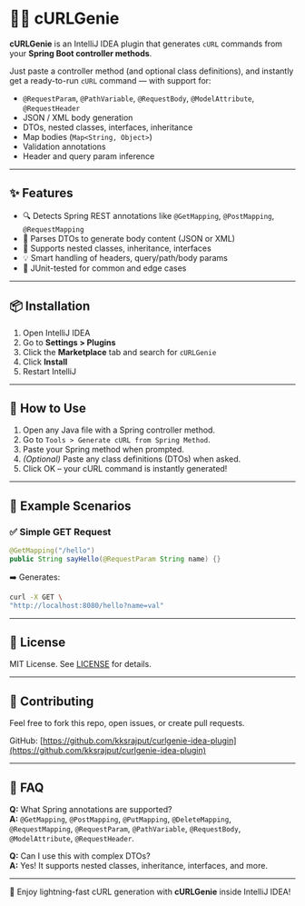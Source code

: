 # 🧞‍♂️ cURLGenie

**cURLGenie** is an IntelliJ IDEA plugin that generates `cURL` commands from your **Spring Boot controller methods**.

Just paste a controller method (and optional class definitions), and instantly get a ready-to-run `cURL` command — with support for:

- `@RequestParam`, `@PathVariable`, `@RequestBody`, `@ModelAttribute`, `@RequestHeader`
- JSON / XML body generation
- DTOs, nested classes, interfaces, inheritance
- Map bodies (`Map<String, Object>`)
- Validation annotations
- Header and query param inference

---

## ✨ Features

- 🔍 Detects Spring REST annotations like `@GetMapping`, `@PostMapping`, `@RequestMapping`
- 🧠 Parses DTOs to generate body content (JSON or XML)
- 🧾 Supports nested classes, inheritance, interfaces
- 💡 Smart handling of headers, query/path/body params
- 🧪 JUnit-tested for common and edge cases

---

## 📦 Installation

1. Open IntelliJ IDEA
2. Go to **Settings > Plugins**
3. Click the **Marketplace** tab and search for `cURLGenie`
4. Click **Install**
5. Restart IntelliJ

---

## 🚀 How to Use

1. Open any Java file with a Spring controller method.
2. Go to `Tools > Generate cURL from Spring Method`.
3. Paste your Spring method when prompted.
4. *(Optional)* Paste any class definitions (DTOs) when asked.
5. Click OK – your cURL command is instantly generated!

---

## 🧪 Example Scenarios

### ✅ Simple GET Request

```java
@GetMapping("/hello")
public String sayHello(@RequestParam String name) {}
```

➡️ Generates:

```bash
curl -X GET \
"http://localhost:8080/hello?name=val"
```

---

## 🧾 License

MIT License. See [LICENSE](./LICENSE) for details.

---

## 🤝 Contributing

Feel free to fork this repo, open issues, or create pull requests.

GitHub: [https://github.com/kksrajput/curlgenie-idea-plugin](https://github.com/kksrajput/curlgenie-idea-plugin)

---

## 🙋 FAQ

**Q:** What Spring annotations are supported?  
**A:** `@GetMapping`, `@PostMapping`, `@PutMapping`, `@DeleteMapping`, `@RequestMapping`, `@RequestParam`, `@PathVariable`, `@RequestBody`, `@ModelAttribute`, `@RequestHeader`.

**Q:** Can I use this with complex DTOs?  
**A:** Yes! It supports nested classes, inheritance, interfaces, and more.

---

🚀 Enjoy lightning-fast cURL generation with **cURLGenie** inside IntelliJ IDEA!
